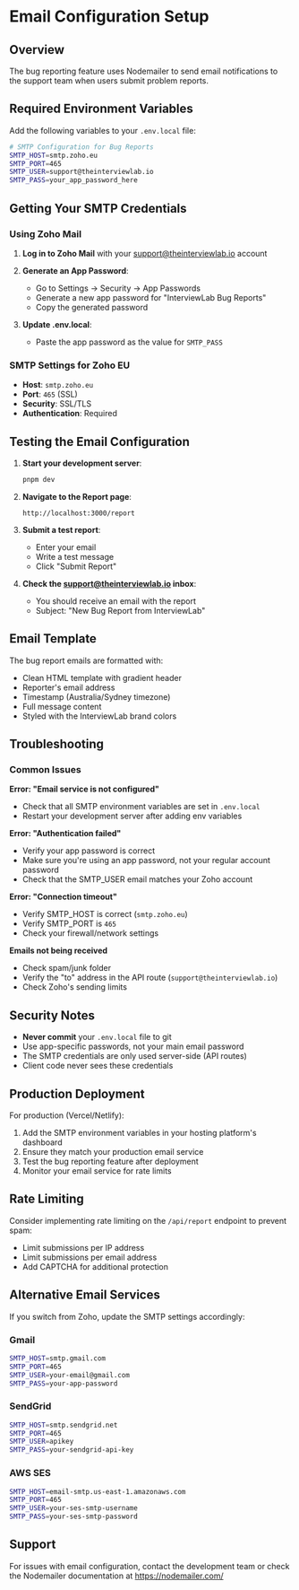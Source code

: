 # Email Configuration Setup

## Overview

The bug reporting feature uses Nodemailer to send email notifications to the support team when users submit problem reports.

## Required Environment Variables

Add the following variables to your `.env.local` file:

```bash
# SMTP Configuration for Bug Reports
SMTP_HOST=smtp.zoho.eu
SMTP_PORT=465
SMTP_USER=support@theinterviewlab.io
SMTP_PASS=your_app_password_here
```

## Getting Your SMTP Credentials

### Using Zoho Mail

1. **Log in to Zoho Mail** with your support@theinterviewlab.io account

2. **Generate an App Password**:
   - Go to Settings → Security → App Passwords
   - Generate a new app password for "InterviewLab Bug Reports"
   - Copy the generated password

3. **Update .env.local**:
   - Paste the app password as the value for `SMTP_PASS`

### SMTP Settings for Zoho EU

- **Host**: `smtp.zoho.eu`
- **Port**: `465` (SSL)
- **Security**: SSL/TLS
- **Authentication**: Required

## Testing the Email Configuration

1. **Start your development server**:

   ```bash
   pnpm dev
   ```

2. **Navigate to the Report page**:

   ```
   http://localhost:3000/report
   ```

3. **Submit a test report**:
   - Enter your email
   - Write a test message
   - Click "Submit Report"

4. **Check the support@theinterviewlab.io inbox**:
   - You should receive an email with the report
   - Subject: "New Bug Report from InterviewLab"

## Email Template

The bug report emails are formatted with:

- Clean HTML template with gradient header
- Reporter's email address
- Timestamp (Australia/Sydney timezone)
- Full message content
- Styled with the InterviewLab brand colors

## Troubleshooting

### Common Issues

**Error: "Email service is not configured"**

- Check that all SMTP environment variables are set in `.env.local`
- Restart your development server after adding env variables

**Error: "Authentication failed"**

- Verify your app password is correct
- Make sure you're using an app password, not your regular account password
- Check that the SMTP_USER email matches your Zoho account

**Error: "Connection timeout"**

- Verify SMTP_HOST is correct (`smtp.zoho.eu`)
- Verify SMTP_PORT is `465`
- Check your firewall/network settings

**Emails not being received**

- Check spam/junk folder
- Verify the "to" address in the API route (`support@theinterviewlab.io`)
- Check Zoho's sending limits

## Security Notes

- **Never commit** your `.env.local` file to git
- Use app-specific passwords, not your main email password
- The SMTP credentials are only used server-side (API routes)
- Client code never sees these credentials

## Production Deployment

For production (Vercel/Netlify):

1. Add the SMTP environment variables in your hosting platform's dashboard
2. Ensure they match your production email service
3. Test the bug reporting feature after deployment
4. Monitor your email service for rate limits

## Rate Limiting

Consider implementing rate limiting on the `/api/report` endpoint to prevent spam:

- Limit submissions per IP address
- Limit submissions per email address
- Add CAPTCHA for additional protection

## Alternative Email Services

If you switch from Zoho, update the SMTP settings accordingly:

### Gmail

```bash
SMTP_HOST=smtp.gmail.com
SMTP_PORT=465
SMTP_USER=your-email@gmail.com
SMTP_PASS=your-app-password
```

### SendGrid

```bash
SMTP_HOST=smtp.sendgrid.net
SMTP_PORT=465
SMTP_USER=apikey
SMTP_PASS=your-sendgrid-api-key
```

### AWS SES

```bash
SMTP_HOST=email-smtp.us-east-1.amazonaws.com
SMTP_PORT=465
SMTP_USER=your-ses-smtp-username
SMTP_PASS=your-ses-smtp-password
```

## Support

For issues with email configuration, contact the development team or check the Nodemailer documentation at https://nodemailer.com/
